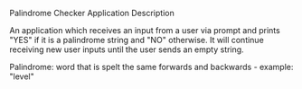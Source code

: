 Palindrome Checker Application Description

An application which receives an input from a user via prompt and prints "YES" if it is a palindrome string and "NO" otherwise. 
It will continue receiving new user inputs until the user sends an empty string. 

Palindrome: word that is spelt the same forwards and backwards - example: "level"